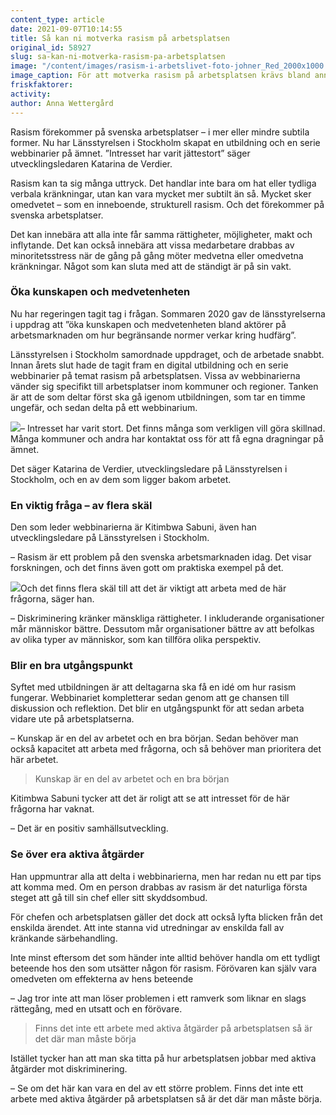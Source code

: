 ```yaml
---
content_type: article
date: 2021-09-07T10:14:55
title: Så kan ni motverka rasism på arbetsplatsen
original_id: 58927
slug: sa-kan-ni-motverka-rasism-pa-arbetsplatsen
image: "/content/images/rasism-i-arbetslivet-foto-johner_Red_2000x1000.jpg"
image_caption: För att motverka rasism på arbetsplatsen krävs bland annat kunskap. Därför har Länsstyrelsen skapat en utbildning och en serie webbinarier. Deltagarna får också chansen att diskutera och reflektera tillsammans.
friskfaktorer:
activity:
author: Anna Wettergård
---
```


Rasism förekommer på svenska arbetsplatser – i mer eller mindre subtila former. Nu har Länsstyrelsen i Stockholm skapat en utbildning och en serie webbinarier på ämnet. ”Intresset har varit jättestort” säger utvecklingsledaren Katarina de Verdier.

Rasism kan ta sig många uttryck. Det handlar inte bara om hat eller tydliga verbala kränkningar, utan kan vara mycket mer subtilt än så. Mycket sker omedvetet – som en inneboende, strukturell rasism. Och det förekommer på svenska arbetsplatser.

Det kan innebära att alla inte får samma rättigheter, möjligheter, makt och inflytande. Det kan också innebära att vissa medarbetare drabbas av minoritetsstress när de gång på gång möter medvetna eller omedvetna kränkningar. Något som kan sluta med att de ständigt är på sin vakt.

### Öka kunskapen och medvetenheten

Nu har regeringen tagit tag i frågan. Sommaren 2020 gav de länsstyrelserna i uppdrag att ”öka kunskapen och medvetenheten bland aktörer på arbetsmarknaden om hur begränsande normer verkar kring hudfärg”.

Länsstyrelsen i Stockholm samordnade uppdraget, och de arbetade snabbt. Innan årets slut hade de tagit fram en digital utbildning och en serie webbinarier på temat rasism på arbetsplatsen. Vissa av webbinarierna vänder sig specifikt till arbetsplatser inom kommuner och regioner. Tanken är att de som deltar först ska gå igenom utbildningen, som tar en timme ungefär, och sedan delta på ett webbinarium.

[![](https://www.suntarbetsliv.se/wp-content/uploads/2021/09/katarina_de_verdier_Red_200x220.jpg)](https://www.suntarbetsliv.se/wp-content/uploads/2021/09/katarina_de_verdier_Red_200x220.jpg)– Intresset har varit stort. Det finns många som verkligen vill göra skillnad. Många kommuner och andra har kontaktat oss för att få egna dragningar på ämnet.

Det säger Katarina de Verdier, utvecklingsledare på Länsstyrelsen i Stockholm, och en av dem som ligger bakom arbetet.

### En viktig fråga – av flera skäl

Den som leder webbinarierna är Kitimbwa Sabuni, även han utvecklingsledare på Länsstyrelsen i Stockholm.

– Rasism är ett problem på den svenska arbetsmarknaden idag. Det visar forskningen, och det finns även gott om praktiska exempel på det.

[![](https://www.suntarbetsliv.se/wp-content/uploads/2021/09/Kitimbwa_31_Red_200x220.jpg)](https://www.suntarbetsliv.se/wp-content/uploads/2021/09/Kitimbwa_31_Red_200x220.jpg)Och det finns flera skäl till att det är viktigt att arbeta med de här frågorna, säger han.

– Diskriminering kränker mänskliga rättigheter. I inkluderande organisationer mår människor bättre. Dessutom mår organisationer bättre av att befolkas av olika typer av människor, som kan tillföra olika perspektiv.

### Blir en bra utgångspunkt

Syftet med utbildningen är att deltagarna ska få en idé om hur rasism fungerar. Webbinariet kompletterar sedan genom att ge chansen till diskussion och reflektion. Det blir en utgångspunkt för att sedan arbeta vidare ute på arbetsplatserna.

– Kunskap är en del av arbetet och en bra början. Sedan behöver man också kapacitet att arbeta med frågorna, och så behöver man prioritera det här arbetet.

> Kunskap är en del av arbetet och en bra början

Kitimbwa Sabuni tycker att det är roligt att se att intresset för de här frågorna har vaknat.

– Det är en positiv samhällsutveckling.

### Se över era aktiva åtgärder

Han uppmuntrar alla att delta i webbinarierna, men har redan nu ett par tips att komma med. Om en person drabbas av rasism är det naturliga första steget att gå till sin chef eller sitt skyddsombud.

För chefen och arbetsplatsen gäller det dock att också lyfta blicken från det enskilda ärendet. Att inte stanna vid utredningar av enskilda fall av kränkande särbehandling.

Inte minst eftersom det som händer inte alltid behöver handla om ett tydligt beteende hos den som utsätter någon för rasism. Förövaren kan själv vara omedveten om effekterna av hens beteende

– Jag tror inte att man löser problemen i ett ramverk som liknar en slags rättegång, med en utsatt och en förövare.

> Finns det inte ett arbete med aktiva åtgärder på arbetsplatsen så är det där man måste börja

Istället tycker han att man ska titta på hur arbetsplatsen jobbar med aktiva åtgärder mot diskriminering.

– Se om det här kan vara en del av ett större problem. Finns det inte ett arbete med aktiva åtgärder på arbetsplatsen så är det där man måste börja.
